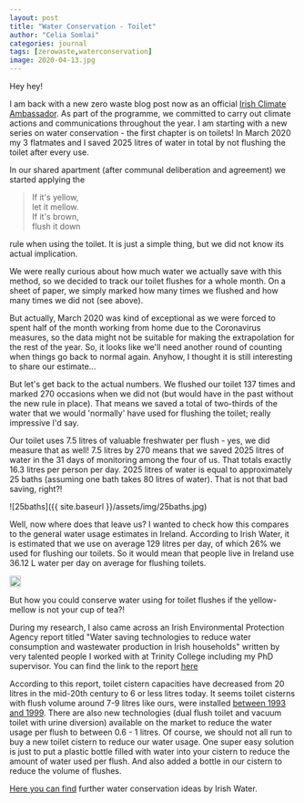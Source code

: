 ```yaml
---
layout: post
title: "Water Conservation - Toilet"
author: "Celia Somlai"
categories: journal
tags: [zerowaste,waterconservation]
image: 2020-04-13.jpg
---
```


Hey hey!

I am back with a new zero waste blog post now as an official [Irish Climate Ambassador](https://climateambassador.ie/). As part of the programme, we committed to carry out climate actions and communications throughout the year. I am starting with a new series on water conservation - the first chapter is on toilets! In March 2020 my 3 flatmates and I saved 2025 litres of water in total by not flushing the toilet after every use.

In our shared apartment (after communal deliberation and agreement) we started applying the

> If it's yellow,<br>
> let it mellow.<br>
> If it's brown,<br>
> flush it down

rule when using the toilet. It is just a simple thing, but we did not know its actual implication.

We were really curious about how much water we actually save with this method, so we decided to track our toilet flushes for a whole month. On a sheet of paper, we simply marked how many times we flushed and how many times we did not (see above).

But actually, March 2020 was kind of exceptional as we were forced to spent half of the month working from home due to the Coronavirus measures, so the data might not be suitable for making the extrapolation for the rest of the year. So, it looks like we'll need another round of counting when things go back to normal again. Anyhow, I thought it is still interesting to share our estimate...

But let's get back to the actual numbers. We flushed our toilet 137 times and marked 270 occasions when we did not (but would have in the past without the new rule in place). That means we saved a total of two-thirds of the water that we would 'normally' have used for flushing the toilet; really impressive I'd say.

Our toilet uses 7.5 litres of valuable freshwater per flush - yes, we did measure that as well! 7.5 litres by 270 means that we saved 2025 litres of water in the 31 days of monitoring among the four of us. That totals exactly 16.3 litres per person per day. 2025 litres of water is equal to approximately 25 baths (assuming one bath takes 80 litres of water). That is not that bad saving, right?! 

![25baths]({{ site.baseurl }}/assets/img/25baths.jpg)

Well, now where does that leave us? I wanted to check how this compares to the general water usage estimates in Ireland. According to Irish Water, it is estimated that we use on average 129 litres per day, of which 26% we used for flushing our toilets. So it would mean that people live in Ireland use 36.12 L water per day on average for flushing toilets.

<img src="{{ site.baseurl }}/assets/img/waterusage.jpg" width="20">

But how you could conserve water using for toilet flushes if the yellow-mellow is not your cup of tea?!

During my research, I also came across an Irish Environmental Protection Agency report titled "Water saving technologies to reduce water consumption and wastewater production in Irish households" written by very talented people I worked with at Trinity College including my PhD supervisor. You can find the link to the report [here]( http://www.epa.ie/pubs/reports/research/water/STRIVE_108_Water%20saving%20technologies....pdf)

According to this report, toilet cistern capacities have decreased from 20 litres in the mid-20th century to 6 or less litres today. It seems toilet cisterns with flush volume around 7-9 litres like ours, were installed [between 1993 and 1999](https://www.ofwat.gov.uk/wp-content/uploads/2018/05/The-long-term-potential-for-deep-reductions-in-household-water-demand-report-by-Artesia-Consulting.pdf). There are also new technologies (dual flush toilet and vacuum toilet with urine diversion) available on the market to reduce the water usage per flush to between 0.6 - 1 litres. Of course, we should not all run to buy a new toilet cistern to reduce our water usage. One super easy solution is just to put a plastic bottle filled with water into your cistern to reduce the amount of water used per flush. And also added a bottle in our cistern to reduce the volume of flushes.

[Here you can find](https://www.water.ie/conserve/) further water conservation ideas by Irish Water.

